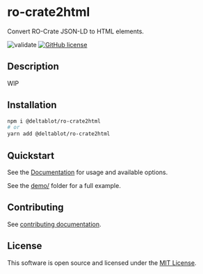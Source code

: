 # ro-crate2html

Convert RO-Crate JSON-LD to HTML elements.

![validate](https://github.com/deltablot/ro-crate2html/workflows/validate/badge.svg)
[![GitHub license](https://img.shields.io/github/license/deltablot/ro-crate2html.svg)](https://github.com/deltablot/ro-crate2html/blob/master/LICENSE)

## Description

WIP

## Installation

~~~bash
npm i @deltablot/ro-crate2html
# or
yarn add @deltablot/ro-crate2html
~~~

## Quickstart

See the [Documentation](./DOCUMENTATION.md) for usage and available options.

See the [demo/](./demo) folder for a full example.

## Contributing

See [contributing documentation](./CONTRIBUTING.md).

## License

This software is open source and licensed under the [MIT License](./LICENSE).
